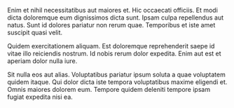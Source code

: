 Enim et nihil necessitatibus aut maiores et. Hic occaecati officiis. Et modi dicta doloremque eum dignissimos dicta sunt. Ipsam culpa repellendus aut natus. Sunt id dolores pariatur non rerum quae. Temporibus et iste amet suscipit quasi velit.
 Quidem exercitationem aliquam. Est doloremque reprehenderit saepe id vitae illo reiciendis nostrum. Id nobis rerum dolor expedita. Enim aut est et aperiam dolor nulla iure.
 Sit nulla eos aut alias. Voluptatibus pariatur ipsum soluta a quae voluptatem quidem itaque. Qui dolor dicta iste tempora voluptatibus maxime eligendi et. Omnis maiores dolorem eum. Tempore quidem deleniti tempore ipsam fugiat expedita nisi ea.